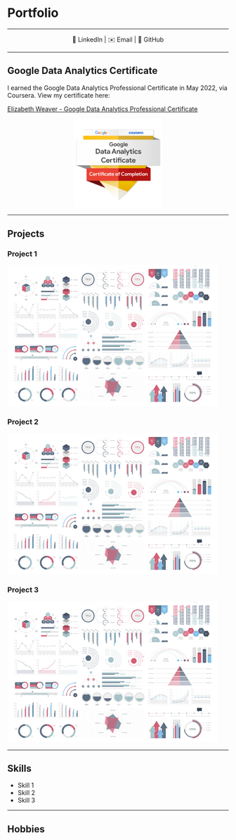 # Portfolio
---
<center>👥 LinkedIn   |   ✉️ Email   |   🐙 GitHub</center>


---

## Google Data Analytics Certificate
I earned the Google Data Analytics Professional Certificate in May 2022, via Coursera. View my certificate here:

[Elizabeth Weaver - Google Data Analytics Professional Certificate](https://www.coursera.org/account/accomplishments/specialization/certificate/PPEAD2Y7NGYW "Google Data Analytics Professional Certificate")
<center><img src="images/google-data-analytics-certificate-badge.png" width="40%"/></center>

---

## Projects

### Project 1
<img src="images/dummy_thumbnail.jpg?raw=true"/>

### Project 2
<img src="images/dummy_thumbnail.jpg?raw=true"/>

### Project 3
<img src="images/dummy_thumbnail.jpg?raw=true"/>

---

## Skills

- Skill 1
- Skill 2
- Skill 3

---

## Hobbies
